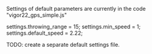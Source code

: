 Settings of default parameters are currently in the code "vigor22_gps_simple.js"

settings.throwing_range = 15;
settings.min_speed = 1;
settings.default_speed = 2.22;

TODO:
create a separate default settings file.
